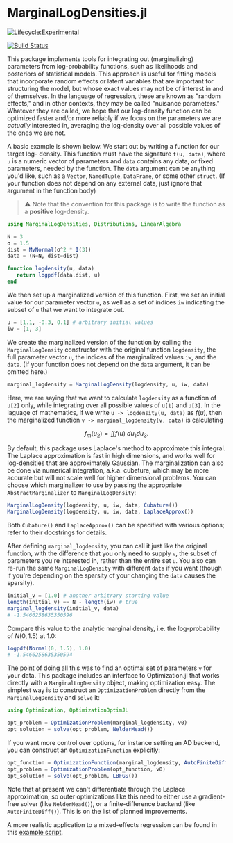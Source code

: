 # MarginalLogDensities.jl

[![Lifecycle:Experimental](https://img.shields.io/badge/Lifecycle-Experimental-339999)](https://github.com/ElOceanografo/MarginalLogDensities.jl)


[![Build Status](https://github.com/ElOceanografo/MarginalLogDensities.jl/workflows/CI/badge.svg)](https://github.com/ElOceanografo/MarginalLogDensities.jl/actions?query=workflow%CI+branch%3Amaster)

This package implements tools for integrating out (marginalizing) parameters
from log-probability functions, such as likelihoods and posteriors of statistical
models. This approach is useful for fitting models that incorporate random effects or 
latent variables that are important for structuring the model, but whose exact 
values may not be of interest in and of themselves. In the language of regression, 
these are known as "random effects," and in other contexts, they may be called "nuisance
parameters." Whatever they are called, we hope that our log-density function can be
optimized faster and/or more reliably if we focus on the parameters we
are *actually* interested in, averaging the log-density over all possible values of 
the ones we are not.

A basic example is shown below. We start out by writing a function for our target log-
density. This function must have the signature `f(u, data)`, where `u` is a numeric vector
of parameters and `data` contains any data, or fixed parameters, needed by the function. 
The `data` argument can be anything you'd like, such as a `Vector`, `NamedTuple`,
`DataFrame`, or some other `struct`. (If your function does not depend on any external data,
just ignore that argument in the function body)

> ⚠️ Note that the convention for this package is to write the function as a **positive** log-density.


```julia
using MarginalLogDensities, Distributions, LinearAlgebra

N = 3
σ = 1.5
dist = MvNormal(σ^2 * I(3))
data = (N=N, dist=dist)

function logdensity(u, data)
   return logpdf(data.dist, u) 
end
```

We then set up a marginalized version of this function. First, we set an initial
value for our parameter vector `u`, as well as a set of indices `iw` indicating
the subset of `u` that we want to integrate out. 

```julia
u = [1.1, -0.3, 0.1] # arbitrary initial values
iw = [1, 3]
```

We create the marginalized version of the function by calling the `MarginalLogDensity`
constructor with the original function `logdensity`, the full parameter vector `u`, the
indices of the marginalized values `iw`, and the `data`. (If your function does not depend on
the `data` argument, it can be omitted here.)

```julia
marginal_logdensity = MarginalLogDensity(logdensity, u, iw, data)
```

Here, we are saying that we want to calculate `logdensity` as a function of `u[2]` only, 
while integrating over all possible values of `u[1]` and `u[3]`. In the laguage of 
mathematics, if we write `u -> logdensity(u, data)` as $f(u)$, then the marginalized 
function `v -> marginal_logdensity(v, data)` is calculating

```math
f_m(u_2) = \iint f(u) \; du_1 du_3.
```

By default, this package uses Laplace's method to approximate this integral. The Laplace approximation
is fast in high dimensions, and works well for log-densities that are approximately Gaussian. The
marginalization can also be done via numerical integration, a.k.a. cubature, which may be more accurate
but will not scale well for higher dimensional problems. You can choose which marginalizer to use by passing the
appropriate `AbstractMarginalizer` to `MarginalLogDensity`:

```julia
MarginalLogDensity(logdensity, u, iw, data, Cubature())
MarginalLogDensity(logdensity, u, iw, data, LaplaceApprox())
```

Both `Cubature()` and `LaplaceApprox()` can be specified with various options; refer to their 
docstrings for details.

After defining `marginal_logdensity`, you can call it just like the original function,
with the difference that you only need to supply `v`, the subset of parameters you're 
interested in, rather than the entire set `u`. You also can re-run the same 
`MarginalLogDensity` with different `data` if you want (though if you're depending on 
the sparsity of your changing the `data`
causes the sparsity).

```julia
initial_v = [1.0] # another arbitrary starting value
length(initial_v) == N - length(iw) # true
marginal_logdensity(initial_v, data)
# -1.5466258635350596
```
Compare this value to the analytic marginal density, i.e. the log-probability of
$N(0, 1.5)$ at 1.0:
```julia
logpdf(Normal(0, 1.5), 1.0)
# -1.5466258635350594
```

The point of doing all this was to find an optimal set of parameters `v` for
your data. This package includes an interface to Optimization.jl that 
works directly with a `MarginalLogDensity` object, making  optimization easy. The simplest
way is to construct an `OptimizationProblem` directly from the `MarginalLogDensity` and
`solve` it:

```julia
using Optimization, OptimizationOptimJL

opt_problem = OptimizationProblem(marginal_logdensity, v0)
opt_solution = solve(opt_problem, NelderMead())
```

If you want more control over options, for instance setting an AD backend, you can
construct an `OptimizationFunction` explicitly:

```julia
opt_function = OptimizationFunction(marginal_logdensity, AutoFiniteDiff())
opt_problem = OptimizationProblem(opt_function, v0)
opt_solution = solve(opt_problem, LBFGS())
```

Note that at present we can't differentiate through the Laplace approximation, so outer 
optimizations like this need to either use a gradient-free solver (like `NelderMead()`),
or a finite-difference backend (like `AutoFiniteDiff()`). This is on the list of planned
improvements.

A more realistic application to a mixed-effects regression can be found in this
[example script](https://github.com/ElOceanografo/MarginalLogDensities.jl/blob/master/examples/example.jl).
